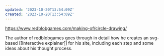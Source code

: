 ```yaml
---
updated: '2023-10-20T13:54:09Z'
created: '2023-10-20T13:54:09Z'
---
```

https://www.redblobgames.com/making-of/circle-drawing/

The author of redblobgames goes through in detail how he creates an svg-based [[Interactive explainer]] for his site, including each step and some ideas about his thought process.